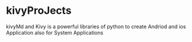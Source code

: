 # kivyProJects
kivyMd and Kivy is a powerful libraries of python to create Andriod and ios Application also for System Applications
